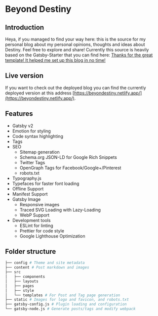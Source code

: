 # Beyond Destiny

## Introduction

Heya, if you managed to find your way here: this is the source for my personal blog about my personal opinions, thoughts and ideas about Destiny. Feel free to explore and share!
Currently this source is heavily based on the Gatsby-Starter that you can find here: [Thanks for the great template! It helped me set up this blog in no time!](https://www.gatsbyjs.com/starters/justinformentin/gatsby-v2-tutorial-starter)

## Live version

If you want to check out the deployed blog you can find the currently deployed version at this address [https://beyondestiny.netlify.app/](https://beyondestiny.netlify.app/).

## Features

- Gatsby v2
- Emotion for styling
- Code syntax highlighting
- Tags
- SEO
  - Sitemap generation
  - Schema.org JSON-LD for Google Rich Snippets
  - Twitter Tags
  - OpenGraph Tags for Facebook/Google+/Pinterest
  - robots.txt
- Typography.js
- Typefaces for faster font loading
- Offline Support
- Manifest Support
- Gatsby Image
  - Responsive images
  - Traced SVG Loading with Lazy-Loading
  - WebP Support
- Development tools
  - ESLint for linting
  - Prettier for code style
  - Google Lighthouse Optimization

## Folder structure

```bash
├── config # Theme and site metadata
├── content # Post markdown and images
├── src
│   ├── components
│   ├── layouts
│   ├── pages
│   ├── style
│   └── templates # For Post and Tag page generation
├── static # Images for logo and favicon, and robots.txt
├── gatsby-config.js # Plugin loading and configuration
└── gatsby-node.js # Generate posts/tags and modify webpack
```
